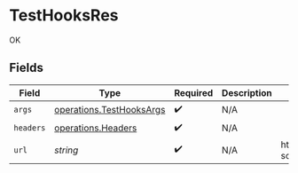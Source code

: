 # TestHooksRes

OK


## Fields

| Field                                                                       | Type                                                                        | Required                                                                    | Description                                                                 | Example                                                                     |
| --------------------------------------------------------------------------- | --------------------------------------------------------------------------- | --------------------------------------------------------------------------- | --------------------------------------------------------------------------- | --------------------------------------------------------------------------- |
| `args`                                                                      | [operations.TestHooksArgs](../../../sdk/models/operations/testhooksargs.md) | :heavy_check_mark:                                                          | N/A                                                                         |                                                                             |
| `headers`                                                                   | [operations.Headers](../../../sdk/models/operations/headers.md)             | :heavy_check_mark:                                                          | N/A                                                                         |                                                                             |
| `url`                                                                       | *string*                                                                    | :heavy_check_mark:                                                          | N/A                                                                         | http://localhost:35123/anything/hooks?someParam=overriddenParam             |